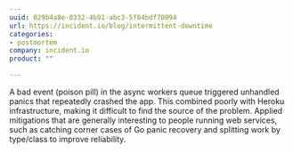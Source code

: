 ```yaml
---
uuid: 029b4a8e-0332-4b91-abc3-5f84bdf70094
url: https://incident.io/blog/intermittent-downtime
categories:
- postmortem
company: incident.io
product: ""

---
```


A bad event (poison pill) in the async workers queue triggered unhandled panics that repeatedly crashed the app. This combined poorly with Heroku infrastructure, making it difficult to find the source of the problem. Applied mitigations that are generally interesting to people running web services, such as catching corner cases of Go panic recovery and splitting work by type/class to improve reliability.
